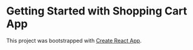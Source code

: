 # Getting Started with Shopping Cart App

This project was bootstrapped with [Create React App](https://shop-cart-react-js.netlify.app).
